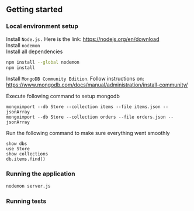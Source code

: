 ## Getting started

### Local environment setup

Install `Node.js.` Here is the link: https://nodejs.org/en/download  
Install `nodemon`  
Install all dependencies  

```bash
npm install --global nodemon
npm install
```
Install `MongoDB Community Edition`. Follow instructions on: https://www.mongodb.com/docs/manual/administration/install-community/

Execute following command to setup mongodb  
```
mongoimport --db Store --collection items --file items.json --jsonArray
mongoimport --db Store --collection orders --file orders.json --jsonArray
```
Run the following command to make sure everything went smoothly
```
show dbs 
use Store 
show collections 
db.items.find()
``` 

### Running the application

```bash
nodemon server.js
```

### Running tests
